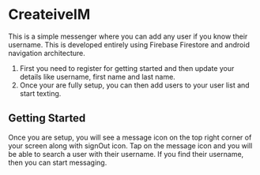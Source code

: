 # CreateiveIM

This is a simple messenger where you can add any user if you know their username. This is developed entirely using Firebase Firestore and android navigation architecture. 

1. First you need to register for getting started and then update your details like username, first name and last name.
2. Once your are fully setup, you can then add users to your user list and start texting.

## Getting Started

Once you are setup, you will see a message icon on the top right corner of your screen along with signOut icon. Tap on the message icon and you will be able to search 
a user with their username. If you find their username, then you can start messaging.

